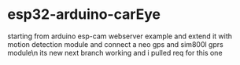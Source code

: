# esp32-arduino-carEye
starting from arduino esp-cam webserver example and extend it with motion detection module and connect a neo gps and sim800l gprs module\n
its new next branch working and i pulled req for this one
